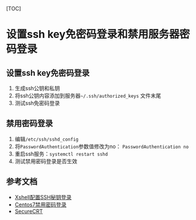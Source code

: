 [TOC]

# 设置ssh key免密码登录和禁用服务器密码登录

## 设置ssh key免密码登录

1. 生成ssh公钥和私钥
2. 将ssh公钥内容添加到服务器`~/.ssh/authorized_keys` 文件末尾
3. 测试ssh免密码登录



## 禁用密码登录

1. 编辑`/etc/ssh/sshd_config`
2. 将`PasswordAuthentication`参数值修改为no： `PasswordAuthentication no`
3. 重启ssh服务：`systemctl restart sshd`
4. 测试禁用密码登录是否生效



## 参考文档

* [Xshell配置SSH秘钥登录](https://www.cnblogs.com/ioveNature/p/7919115.html)
* [Centos7禁用密码登录](<https://blog.csdn.net/dushu990/article/details/78834729> )
* [SecureCRT](https://blog.csdn.net/hgcpkclwcx/article/details/78929737)

  



